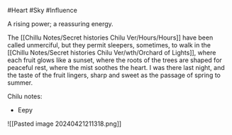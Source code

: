 #Heart #Sky #Influence 

A rising power; a reassuring energy.

The [[Chillu Notes/Secret histories Chilu Ver/Hours/Hours]] have been called unmerciful, but they permit sleepers, sometimes, to walk in the [[Chillu Notes/Secret histories Chilu Ver/wth/Orchard of Lights]], where each fruit glows like a sunset, where the roots of the trees are shaped for peaceful rest, where the mist soothes the heart. I was there last night, and the taste of the fruit lingers, sharp and sweet as the passage of spring to summer.

Chilu notes:
- Eepy

![[Pasted image 20240421211318.png]]
